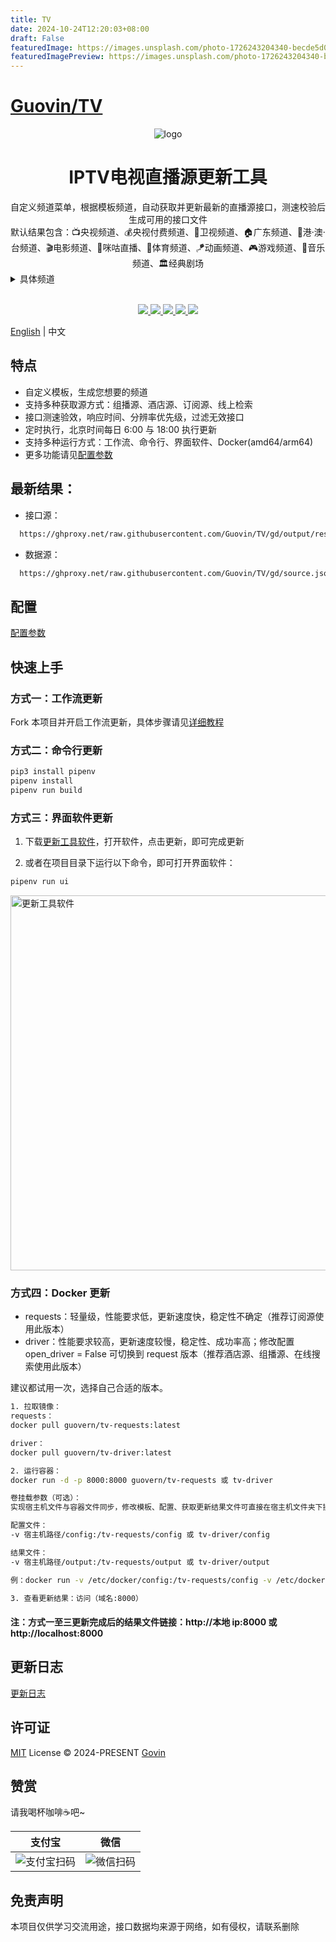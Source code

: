 ```yaml
---
title: TV
date: 2024-10-24T12:20:03+08:00
draft: False
featuredImage: https://images.unsplash.com/photo-1726243204340-becde5d070db?ixid=M3w0NjAwMjJ8MHwxfHJhbmRvbXx8fHx8fHx8fDE3Mjk3NDM1NzV8&ixlib=rb-4.0.3
featuredImagePreview: https://images.unsplash.com/photo-1726243204340-becde5d070db?ixid=M3w0NjAwMjJ8MHwxfHJhbmRvbXx8fHx8fHx8fDE3Mjk3NDM1NzV8&ixlib=rb-4.0.3
---
```


# [Guovin/TV](https://github.com/Guovin/TV)

<div align="center">
  <img src="./static/images/logo.png" alt="logo"/>
  <h1 align="center">IPTV电视直播源更新工具</h1>
</div>

<div align="center">自定义频道菜单，根据模板频道，自动获取并更新最新的直播源接口，测速校验后生成可用的接口文件</div>
<div align="center">默认结果包含：📺央视频道、💰央视付费频道、📡卫视频道、🏠广东频道、🌊港·澳·台频道、🎬电影频道、🎥咪咕直播、🏀体育频道、🪁动画频道、🎮游戏频道、🎵音乐频道、🏛经典剧场</div>

<details>
  <summary>具体频道</summary>
  <div>
  📺央视频道: CCTV-1, CCTV-2, CCTV-3, CCTV-4, CCTV-5, CCTV-5+, CCTV-6, CCTV-7, CCTV-8, CCTV-9, CCTV-10, CCTV-11, CCTV-12, CCTV-13, CCTV-14, CCTV-15, CCTV-16, CCTV-17, CETV1, CETV2, CETV4, CETV5
  </div>
  <br>
  <div>
  💰央视付费频道: 文化精品, 央视台球, 风云音乐, 第一剧场, 风云剧场, 怀旧剧场, 女性时尚, 高尔夫网球, 风云足球, 电视指南, 世界地理, 兵器科技
  </div>
  <br>
  <div>
  📡卫视频道: 广东卫视, 香港卫视, 浙江卫视, 湖南卫视, 北京卫视, 湖北卫视, 黑龙江卫视, 安徽卫视, 重庆卫视, 东方卫视, 东南卫视, 甘肃卫视, 广西卫视, 贵州卫视, 海南卫视, 河北卫视, 河南卫视, 吉林卫视, 江苏卫视, 江西卫视, 辽宁卫视, 内蒙古卫视, 宁夏卫视, 青海卫视, 山东卫视, 山西卫视, 陕西卫视, 四川卫视, 深圳卫视, 三沙卫视, 天津卫视, 西藏卫视, 新疆卫视, 云南卫视
  </div>
  <br>
  <div>
  🏠广东频道: 广东珠江, 广东体育, 广东新闻, 广东卫视, 大湾区卫视, 广州影视, 广州竞赛, 江门综合, 江门侨乡生活, 佛山综合, 深圳卫视, 汕头综合, 汕头经济, 汕头文旅, 茂名综合, 茂名公共
  </div>
  <br>
  <div>
  🌊港·澳·台: 翡翠台, 明珠台, 凤凰中文, 凤凰资讯, 凤凰香港, 凤凰卫视, TVBS亚洲, 香港卫视, 纬来体育, 纬来育乐, J2, Viutv, 三立台湾, 无线新闻, 三立新闻, 东森综合, 东森超视, 东森电影, Now剧集, Now华剧, 靖天资讯, 星卫娱乐, 卫视卡式
  </div>
  <br>
  <div>
  🎬电影频道: CHC家庭影院, CHC动作电影, CHC高清电影, 淘剧场, 淘娱乐, 淘电影, NewTV惊悚悬疑, NewTV动作电影, 黑莓电影, 纬来电影, 靖天映画, 靖天戏剧, 星卫娱乐, 艾尔达娱乐, 经典电影, IPTV经典电影, 天映经典, 无线星河, 星空卫视, 私人影院, 东森电影, 龙祥电影, 东森洋片, 东森超视
  </div>
  <br>
  <div>
  🎥咪咕直播: 咪咕直播1-45
  </div>
  <br>
  <div>
  🏀体育频道: CCTV-5, CCTV-5+, 广东体育, 纬来体育, 五星体育, 体育赛事, 劲爆体育, 爱体育, 超级体育, 精品体育, 广州竞赛, 深圳体育, 福建体育, 辽宁体育, 山东体育, 成都体育, 天津体育, 江苏体育, 安徽综艺体育, 吉林篮球, 睛彩篮球, 睛彩羽毛球, 睛彩广场舞, 风云足球, 足球频道, 魅力足球, 天元围棋, 快乐垂钓, JJ斗地主
  </div>
  <br>
  <div>
  🪁动画频道: 少儿动画, 卡酷动画, 动漫秀场, 新动漫, 青春动漫, 爱动漫, 中录动漫, 宝宝动画, CN卡通, 优漫卡通, 金鹰卡通, 睛彩少儿, 黑莓动画, 炫动卡通, 24H国漫热播, 浙江少儿, 河北少儿科教, 七龙珠, 火影忍者, 海绵宝宝, 中华小当家, 斗破苍穹玄幻剧, 猫和老鼠, 经典动漫, 蜡笔小新, 漫画解说
  </div>
  <br>
  <div>
  🎮游戏频道: 游戏风云, 游戏竞技, 电竞游戏, 海看电竞, 电竞天堂, 爱电竞
  </div>
  <br>
  <div>
  🎵音乐频道: CCTV-15, 风云音乐, 音乐现场, 音乐之声, 潮流音乐, 天津音乐, 音乐广播, 音乐调频广播
  </div>
  <br>
  <div>
  🏛经典剧场: 笑傲江湖, 天龙八部, 鹿鼎记, 仙剑奇侠传, 西游记, 三国演义, 水浒传, 新白娘子传奇, 天龙八部, 济公游记, 封神榜, 闯关东, 上海滩, 射雕英雄传
  </div>
</details>
<br>
<p align="center">
  <a href="https://github.com/Guovin/TV/releases/latest">
    <img src="https://img.shields.io/github/v/release/guovin/tv" />
  </a>
  <a href="https://www.python.org/">
    <img src="https://img.shields.io/badge/python-%20%3E%3D%203.8-47c219" />
  </a>
  <a href="https://github.com/Guovin/TV/releases/latest">
    <img src="https://img.shields.io/github/downloads/guovin/tv/total" />
  </a>
  <a href="https://hub.docker.com/repository/docker/guovern/tv-requests">
    <img src="https://img.shields.io/docker/pulls/guovern/tv-requests?label=docker:requests" />
  </a>
   <a href="https://hub.docker.com/repository/docker/guovern/tv-driver">
    <img src="https://img.shields.io/docker/pulls/guovern/tv-driver?label=docker:driver" />
  </a>
</p>

[English](./README_en.md) | 中文

## 特点

- 自定义模板，生成您想要的频道
- 支持多种获取源方式：组播源、酒店源、订阅源、线上检索
- 接口测速验效，响应时间、分辨率优先级，过滤无效接口
- 定时执行，北京时间每日 6:00 与 18:00 执行更新
- 支持多种运行方式：工作流、命令行、界面软件、Docker(amd64/arm64)
- 更多功能请见[配置参数](./docs/config.md)

## 最新结果：

- 接口源：

```bash
  https://ghproxy.net/raw.githubusercontent.com/Guovin/TV/gd/output/result.m3u
```

- 数据源：

```bash
  https://ghproxy.net/raw.githubusercontent.com/Guovin/TV/gd/source.json
```

## 配置

[配置参数](./docs/config.md)

## 快速上手

### 方式一：工作流更新

Fork 本项目并开启工作流更新，具体步骤请见[详细教程](./docs/tutorial.md)

### 方式二：命令行更新

```python
pip3 install pipenv
pipenv install
pipenv run build
```

### 方式三：界面软件更新

1. 下载[更新工具软件](https://github.com/Guovin/TV/releases)，打开软件，点击更新，即可完成更新

2. 或者在项目目录下运行以下命令，即可打开界面软件：

```python
pipenv run ui
```

<img src="./docs/images/ui.png" alt="更新工具软件" title="更新工具软件" style="height:600px" />

### 方式四：Docker 更新

- requests：轻量级，性能要求低，更新速度快，稳定性不确定（推荐订阅源使用此版本）
- driver：性能要求较高，更新速度较慢，稳定性、成功率高；修改配置 open_driver = False 可切换到 request 版本（推荐酒店源、组播源、在线搜索使用此版本）

建议都试用一次，选择自己合适的版本。

```bash
1. 拉取镜像：
requests：
docker pull guovern/tv-requests:latest

driver：
docker pull guovern/tv-driver:latest

2. 运行容器：
docker run -d -p 8000:8000 guovern/tv-requests 或 tv-driver

卷挂载参数（可选）：
实现宿主机文件与容器文件同步，修改模板、配置、获取更新结果文件可直接在宿主机文件夹下操作

配置文件：
-v 宿主机路径/config:/tv-requests/config 或 tv-driver/config

结果文件：
-v 宿主机路径/output:/tv-requests/output 或 tv-driver/output

例：docker run -v /etc/docker/config:/tv-requests/config -v /etc/docker/output:/tv-requests/output -d -p 8000:8000 guovern/tv-requests

3. 查看更新结果：访问（域名:8000）
```

#### 注：方式一至三更新完成后的结果文件链接：http://本地 ip:8000 或 http://localhost:8000

## 更新日志

[更新日志](./CHANGELOG.md)

## 许可证

[MIT](./LICENSE) License &copy; 2024-PRESENT [Govin](https://github.com/guovin)

## 赞赏

<div>请我喝杯咖啡☕️吧~</div>

| 支付宝                                    | 微信                                        |
| ----------------------------------------- | ------------------------------------------- |
| ![支付宝扫码](./static/images/alipay.jpg) | ![微信扫码](./static/images/appreciate.jpg) |

## 免责声明

本项目仅供学习交流用途，接口数据均来源于网络，如有侵权，请联系删除
